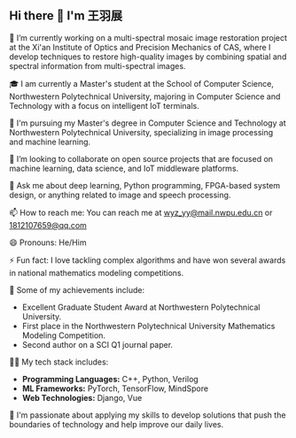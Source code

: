 ## Hi there 👋 I'm 王羽展

<!--
**yuyu5333/yuyu5333** is a ✨ _special_ ✨ repository because its `README.md` (this file) appears on your GitHub profile.
-->

🔭 I’m currently working on a multi-spectral mosaic image restoration project at the Xi'an Institute of Optics and Precision Mechanics of CAS, where I develop techniques to restore high-quality images by combining spatial and spectral information from multi-spectral images.

🎓 I am currently a Master's student at the School of Computer Science, Northwestern Polytechnical University, majoring in Computer Science and Technology with a focus on intelligent IoT terminals.

🌱 I'm pursuing my Master's degree in Computer Science and Technology at Northwestern Polytechnical University, specializing in image processing and machine learning.

👯 I’m looking to collaborate on open source projects that are focused on machine learning, data science, and IoT middleware platforms.

💬 Ask me about deep learning, Python programming, FPGA-based system design, or anything related to image and speech processing.

📫 How to reach me: You can reach me at wyz_yy@mail.nwpu.edu.cn or 1812107659@qq.com

😄 Pronouns: He/Him

⚡ Fun fact: I love tackling complex algorithms and have won several awards in national mathematics modeling competitions.

🏅 Some of my achievements include:
- Excellent Graduate Student Award at Northwestern Polytechnical University.
- First place in the Northwestern Polytechnical University Mathematics Modeling Competition.
- Second author on a SCI Q1 journal paper.

👨‍💻 My tech stack includes:
- **Programming Languages:** C++, Python, Verilog
- **ML Frameworks:** PyTorch, TensorFlow, MindSpore
- **Web Technologies:** Django, Vue

🌟 I'm passionate about applying my skills to develop solutions that push the boundaries of technology and help improve our daily lives.
